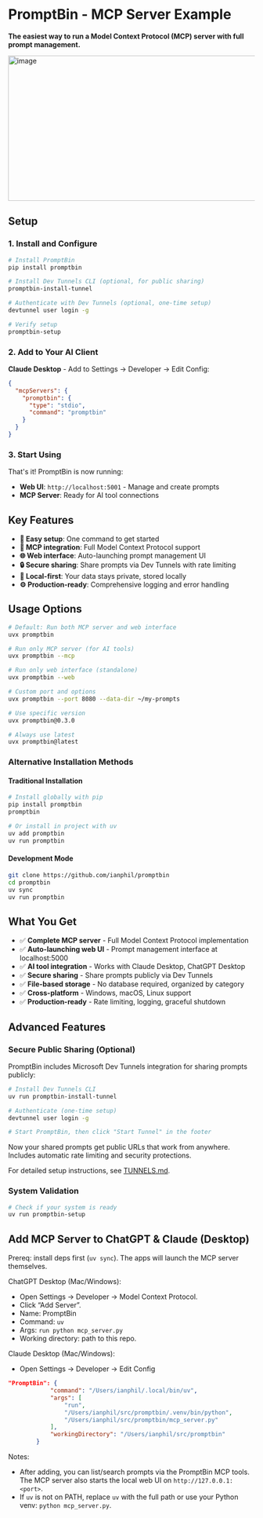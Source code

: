 # PromptBin - MCP Server Example

**The easiest way to run a Model Context Protocol (MCP) server with full prompt management.**

<img width="1200" height="296" alt="image" src="https://github.com/user-attachments/assets/f4609b53-bac7-4b58-871a-fee1b0f300ce" />


## Setup

### 1. Install and Configure

```bash
# Install PromptBin
pip install promptbin

# Install Dev Tunnels CLI (optional, for public sharing)
promptbin-install-tunnel

# Authenticate with Dev Tunnels (optional, one-time setup)
devtunnel user login -g

# Verify setup
promptbin-setup
```

### 2. Add to Your AI Client

**Claude Desktop** - Add to Settings → Developer → Edit Config:
```json
{
  "mcpServers": {
    "promptbin": {
      "type": "stdio",
      "command": "promptbin"
    }
  }
}
```

### 3. Start Using

That's it! PromptBin is now running:
- **Web UI**: `http://localhost:5001` - Manage and create prompts
- **MCP Server**: Ready for AI tool connections

## Key Features
- **🚀 Easy setup**: One command to get started
- **🔗 MCP integration**: Full Model Context Protocol support
- **🌐 Web interface**: Auto-launching prompt management UI
- **🔒 Secure sharing**: Share prompts via Dev Tunnels with rate limiting
- **📁 Local-first**: Your data stays private, stored locally
- **⚙️ Production-ready**: Comprehensive logging and error handling

## Usage Options

```bash
# Default: Run both MCP server and web interface
uvx promptbin

# Run only MCP server (for AI tools)
uvx promptbin --mcp

# Run only web interface (standalone)
uvx promptbin --web

# Custom port and options
uvx promptbin --port 8080 --data-dir ~/my-prompts

# Use specific version
uvx promptbin@0.3.0

# Always use latest
uvx promptbin@latest
```

### Alternative Installation Methods

#### Traditional Installation
```bash
# Install globally with pip
pip install promptbin
promptbin

# Or install in project with uv
uv add promptbin
uv run promptbin
```

#### Development Mode
```bash
git clone https://github.com/ianphil/promptbin
cd promptbin
uv sync
uv run promptbin
```

## What You Get

- ✅ **Complete MCP server** - Full Model Context Protocol implementation
- ✅ **Auto-launching web UI** - Prompt management interface at localhost:5000
- ✅ **AI tool integration** - Works with Claude Desktop, ChatGPT Desktop
- ✅ **Secure sharing** - Share prompts publicly via Dev Tunnels
- ✅ **File-based storage** - No database required, organized by category
- ✅ **Cross-platform** - Windows, macOS, Linux support
- ✅ **Production-ready** - Rate limiting, logging, graceful shutdown

## Advanced Features

### Secure Public Sharing (Optional)
PromptBin includes Microsoft Dev Tunnels integration for sharing prompts publicly:

```bash
# Install Dev Tunnels CLI
uv run promptbin-install-tunnel

# Authenticate (one-time setup)
devtunnel user login -g

# Start PromptBin, then click "Start Tunnel" in the footer
```

Now your shared prompts get public URLs that work from anywhere. Includes automatic rate limiting and security protections.

For detailed setup instructions, see [TUNNELS.md](TUNNELS.md).

### System Validation
```bash
# Check if your system is ready
uv run promptbin-setup
```

## Add MCP Server to ChatGPT & Claude (Desktop)

Prereq: install deps first (`uv sync`). The apps will launch the MCP server themselves.

ChatGPT Desktop (Mac/Windows):
- Open Settings → Developer → Model Context Protocol.
- Click “Add Server”.
- Name: PromptBin
- Command: `uv`
- Args: `run python mcp_server.py`
- Working directory: path to this repo.

Claude Desktop (Mac/Windows):
- Open Settings → Developer → Edit Config

```json
"PromptBin": {
            "command": "/Users/ianphil/.local/bin/uv",
            "args": [
                "run",
                "/Users/ianphil/src/promptbin/.venv/bin/python",
                "/Users/ianphil/src/promptbin/mcp_server.py"
            ],
            "workingDirectory": "/Users/ianphil/src/promptbin"
        }
```

Notes:
- After adding, you can list/search prompts via the PromptBin MCP tools. The MCP server also starts the local web UI on `http://127.0.0.1:<port>`.
- If `uv` is not on PATH, replace `uv` with the full path or use your Python venv: `python mcp_server.py`.
